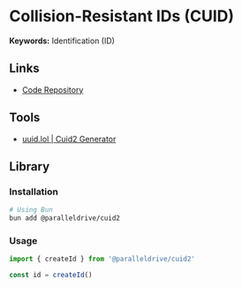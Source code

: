 # Collision-Resistant IDs (CUID)

**Keywords:** Identification (ID)

## Links

- [Code Repository](https://github.com/paralleldrive/cuid)

## Tools

- [uuid.lol | Cuid2 Generator](https://uuid.lol/cuid2)

## Library

### Installation

```sh
# Using Bun
bun add @paralleldrive/cuid2
```

### Usage

```ts
import { createId } from '@paralleldrive/cuid2'

const id = createId()
```
